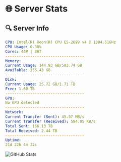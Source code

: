 # 🌐 Server Stats
## 🔍 Server Info
```yaml
CPU: Intel(R) Xeon(R) CPU E5-2699 v4 @ 1304.51GHz
CPU Usage: 0.30%
Cores: 44P | 88T
-----------------------------------
Memory:
Current Usage: 144.93 GB/503.74 GB
Available: 355.43 GB
-----------------------------------
Disk:
Current Usage: 25.72 GB/1.71 TB
Free: 1.60 TB
-----------------------------------
GPU:
No GPU detected
-----------------------------------
Network:
Current Transfer (Sent): 45.57 MB/s
Current Transfer (Received): 594.85 KB/s
Total Sent: 166.13 TB
Total Received: 2.44 TB
-----------------------------------
Uptime:
21d 22h 4m 32s
```
![GitHub Stats](https://img.shields.io/badge/Updated-2025-03-01_20:47:50-blue)